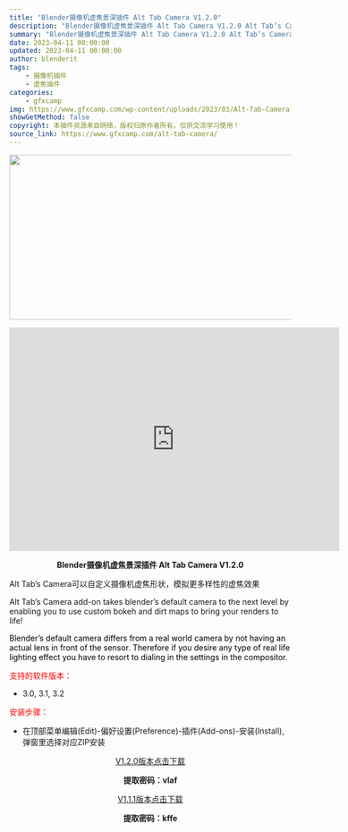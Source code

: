 ```yaml
---
title: "Blender摄像机虚焦景深插件 Alt Tab Camera V1.2.0"
description: "Blender摄像机虚焦景深插件 Alt Tab Camera V1.2.0 Alt Tab’s Camera可以自定义摄像机虚焦形状，模拟更多样性的虚焦效果 Alt Tab’..."
summary: "Blender摄像机虚焦景深插件 Alt Tab Camera V1.2.0 Alt Tab’s Camera可以自定义摄像机虚焦形状，模拟更多样性的虚焦效果 Alt Tab’..."
date: 2023-04-11 00:00:00
updated: 2023-04-11 00:00:00
author: blenderit
tags: 
    - 摄像机插件
    - 虚焦插件
categories:
    - gfxcamp
img: https://www.gfxcamp.com/wp-content/uploads/2023/03/Alt-Tab-Camera-Addon.jpg
showGetMethod: false
copyright: 本插件资源来自网络，版权归原作者所有，仅供交流学习使用！
source_link: https://www.gfxcamp.com/alt-tab-camera/
---
```

<div><p><img decoding="async" class="aligncenter size-full wp-image-110833" src="https://www.gfxcamp.com/wp-content/uploads/2023/03/Alt-Tab-Camera-Addon.jpg" data-src="https://www.gfxcamp.com/wp-content/uploads/2023/03/Alt-Tab-Camera-Addon.jpg" alt="" width="590" height="295" data-srcset="https://www.gfxcamp.com/wp-content/uploads/2023/03/Alt-Tab-Camera-Addon.jpg 590w, https://www.gfxcamp.com/wp-content/uploads/2023/03/Alt-Tab-Camera-Addon-150x75.jpg 150w" data-sizes="(max-width: 590px) 100vw, 590px"></p><p style="text-align: center;"><iframe loading="lazy" src="https://player.youku.com/embed/XNTk1MTc0MDM2OA==" width="590" height="400" frameborder="0" allowfullscreen="allowfullscreen" data-mce-fragment="1"></iframe></p><p style="text-align: center;"><strong>Blender摄像机虚焦景深插件 Alt Tab Camera V1.2.0</strong></p><p class="sqsrte-small">Alt Tab’s Camera可以自定义摄像机虚焦形状，模拟更多样性的虚焦效果</p><p>Alt Tab’s Camera add-on takes blender’s default camera to the next level by enabling you to use custom bokeh and dirt maps to bring your renders to life!</p><p><span style="color: #000000;">Blender’s default camera differs from a real world camera by not having an actual lens in front of the sensor. Therefore if you desire any type of real life lighting effect you have to resort to dialing in the settings in the compositor</span>.</p><p><span style="color: #ff0000;">支持的软件版本：</span></p><ul>
<li>3.0, 3.1, 3.2</li>
</ul><p style="text-align: left;"><span style="color: #ff0000;">安装步骤：</span></p><ul>
<li>在顶部菜单编辑(Edit)-偏好设置(Preference)-插件(Add-ons)-安装(Install),弹窗里选择对应ZIP安装</li>
</ul><p style="text-align: center;"><a class="maxbutton-3 maxbutton maxbutton-baidu" target="_blank" rel="noopener" href="https://pan.baidu.com/s/1KNSXLxg9i55k3vmL9jMJqw?pwd=vlaf"><span class="mb-text">V1.2.0版本点击下载</span></a></p><p style="text-align: center;"><strong>提取密码：vlaf</strong></p><p style="text-align: center;"><a class="maxbutton-3 maxbutton maxbutton-baidu" target="_blank" rel="noopener" href="https://pan.baidu.com/s/1A94noHQRzaVAV-9s_Ji7BQ?pwd=kffe"><span class="mb-text">V1.1.1版本点击下载</span></a></p><p style="text-align: center;"><strong>提取密码：kffe</strong></p></div>
